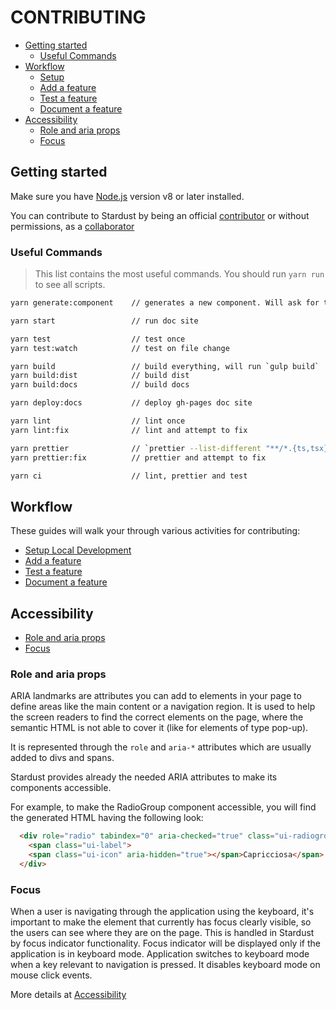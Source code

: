 CONTRIBUTING
============

<!-- START doctoc generated TOC please keep comment here to allow auto update -->
<!-- DON'T EDIT THIS SECTION, INSTEAD RE-RUN doctoc TO UPDATE -->


- [Getting started](#getting-started)
  - [Useful Commands](#useful-commands)
- [Workflow](#workflow)
  - [Setup](#setup)
  - [Add a feature](#add-a-feature)
  - [Test a feature](#test-a-feature)
  - [Document a feature](#document-a-feature)
- [Accessibility](#accessibility)
  - [Role and aria props](#role-and-aria-props)
  - [Focus](#focus)

<!-- END doctoc generated TOC please keep comment here to allow auto update -->

## Getting started

Make sure you have [Node.js][1] version v8 or later installed.

You can contribute to Stardust by being an official [contributor](setup-local-development.md#contributors) or without permissions, as a [collaborator](setup-local-development.md#collaborators)

### Useful Commands

>This list contains the most useful commands. You should run `yarn run` to see all scripts.

```sh
yarn generate:component    // generates a new component. Will ask for the name of the component

yarn start                 // run doc site

yarn test                  // test once
yarn test:watch            // test on file change

yarn build                 // build everything, will run `gulp build`
yarn build:dist            // build dist
yarn build:docs            // build docs

yarn deploy:docs           // deploy gh-pages doc site

yarn lint                  // lint once
yarn lint:fix              // lint and attempt to fix

yarn prettier              // `prettier --list-different "**/*.{ts,tsx}"`
yarn prettier:fix          // prettier and attempt to fix

yarn ci                    // lint, prettier and test
```

## Workflow

These guides will walk your through various activities for contributing:

- [Setup Local Development](setup-local-development.md)
- [Add a feature](add-a-feature.md)
- [Test a feature](test-a-feature.md)
- [Document a feature](document-a-feature.md)

## Accessibility

- [Role and aria props](#role-and-aria-props)
- [Focus](#focus)

### Role and aria props

ARIA landmarks are attributes you can add to elements in your page to define areas like the main content or a navigation region.
It is used to help the screen readers to find the correct elements on the page, where the semantic HTML is not able to cover
it (like for elements of type pop-up).

It is represented through the `role` and `aria-*` attributes which are usually added to divs and spans.

Stardust provides already the needed ARIA attributes to make its components accessible.

For example, to make the RadioGroup component accessible, you will find the generated HTML having the following look:
```html
  <div role="radio" tabindex="0" aria-checked="true" class="ui-radiogroup__item">
    <span class="ui-label">
    <span class="ui-icon" aria-hidden="true"></span>Capricciosa</span>
  </div>
```

### Focus

When a user is navigating through the application using the keyboard, it's important to make the element that currently has focus
clearly visible, so the users can see where they are on the page. This is handled in Stardust by focus indicator functionality. Focus indicator
will be displayed only if the application is in keyboard mode. Application switches to keyboard mode when a key relevant to navigation is pressed.
It disables keyboard mode on mouse click events.

More details at [Accessibility][2]

[1]: https://nodejs.org/
[2]: https://github.com/stardust-ui/accessibility/blob/master/CONTRIBUTING.md
